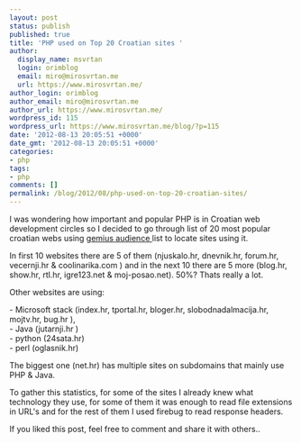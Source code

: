 ```yaml
---
layout: post
status: publish
published: true
title: 'PHP used on Top 20 Croatian sites '
author:
  display_name: msvrtan
  login: orimblog
  email: miro@mirosvrtan.me
  url: https://www.mirosvrtan.me/
author_login: orimblog
author_email: miro@mirosvrtan.me
author_url: https://www.mirosvrtan.me/
wordpress_id: 115
wordpress_url: https://www.mirosvrtan.me/blog/?p=115
date: '2012-08-13 20:05:51 +0000'
date_gmt: '2012-08-13 20:05:51 +0000'
categories:
- php
tags:
- php
comments: []
permalink: /blog/2012/08/php-used-on-top-20-croatian-sites/
---
```

<p>I was wondering how important and popular PHP is in Croatian web development circles so I decided to go through list of 20 most popular croatian webs using <a href="http://www.audience.com.hr/pages/display/reach" target="_blank"> gemius audience </a> list to locate sites using it.</p>
<p>In first 10 websites there are 5 of them (njuskalo.hr, dnevnik.hr, forum.hr, vecernji.hr & coolinarika.com ) and in the next 10 there are 5 more (blog.hr, show.hr, rtl.hr, igre123.net & moj-posao.net). 50%? Thats really a lot. </p>
<p>Other websites are using:</p>
<p>- Microsoft stack (index.hr, tportal.hr, bloger.hr, slobodnadalmacija.hr, mojtv.hr, bug.hr ),<br />
- Java (jutarnji.hr )<br />
- python (24sata.hr)<br />
- perl (oglasnik.hr)</p>
<p>The biggest one (net.hr) has multiple sites on subdomains that mainly use PHP & Java.</p>
<p>To gather this statistics, for some of the sites I already knew what technology they use, for some of them it was enough to read file extensions in URL's and for the rest of them I used firebug to read response headers.</p>
<p>If you liked this post, feel free to comment and share it with others..</p>
